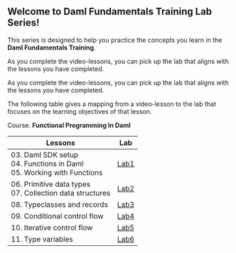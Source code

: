 ## Welcome to Daml Fundamentals Training Lab Series!

This series is designed to help you practice the concepts you learn in the **Daml Fundamentals Training**. 

As you complete the video-lessons, you can pick up the lab that aligns with the lessons you have completed. 


As you complete the video-lessons, you can pick up the lab that aligns with the lessons you have completed. 

The following table gives a mapping from a video-lesson to the lab that focuses on the learning objectives of that lesson.

Course: **Functional Programming In Daml**

| Lessons                                                                   | Lab  |
|---------------------------------------------------------------------------|------|
| 03. Daml SDK setup<br>04. Functions in Daml<br>05. Working with Functions | [Lab1](https://github.com/DACH-NY/training-labs/blob/main/fundamentals-fp-lab1.md) |
| 06. Primitive data types<br>07. Collection data structures                | [Lab2](https://github.com/DACH-NY/training-labs/blob/main/fundamentals-fp-lab2.md) |
| 08. Typeclasses and records                                               | [Lab3](https://github.com/DACH-NY/training-labs/blob/main/fundamentals-fp-lab3.md) |
| 09. Conditional control flow                                              | [Lab4](https://github.com/DACH-NY/training-labs/blob/main/fundamentals-fp-lab4.md) |
| 10. Iterative control flow                                                | [Lab5](https://github.com/DACH-NY/training-labs/blob/main/fundamentals-fp-lab5.md) |
| 11. Type variables                                                        | [Lab6](https://github.com/DACH-NY/training-labs/blob/main/fundamentals-fp-lab6.md) |


